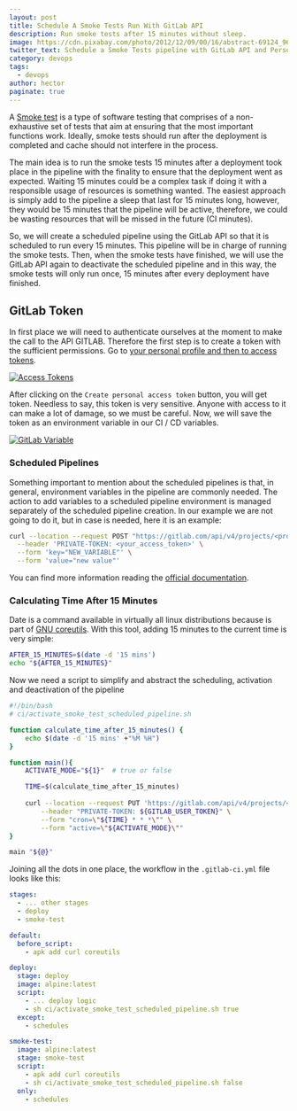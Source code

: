 ```yaml
---
layout: post
title: Schedule A Smoke Tests Run With GitLab API
description: Run smoke tests after 15 minutes without sleep.
image: https://cdn.pixabay.com/photo/2012/12/09/00/16/abstract-69124_960_720.jpg
twitter_text: Schedule a Smoke Tests pipeline with GitLab API and Personal Access Tokens.
category: devops
tags:
  - devops
author: hector
paginate: true
---
```


A [Smoke test](https://softwaretestingfundamentals.com/smoke-testing) is a type of software testing that comprises of a non-exhaustive set of tests that aim at ensuring that the most important functions work. Ideally, smoke tests should run after the deployment is completed and cache should not interfere in the process.

The main idea is to run the smoke tests 15 minutes after a deployment took place in the pipeline with the finality to ensure that the deployment went as expected. Waiting 15 minutes could be a complex task if doing it with a responsible usage of resources is something wanted. The easiest approach is simply add to the pipeline a sleep that last for 15 minutes long, however, they would be 15 minutes that the pipeline will be active, therefore, we could be wasting resources that will be missed in the future (CI minutes). 

So, we will create a scheduled pipeline using the GitLab API so that it is scheduled to run every 15 minutes. This pipeline will be in charge of running the 
smoke tests. Then, when the smoke tests have finished, we will use the GitLab API again to deactivate the scheduled pipeline and in this way, the smoke tests will only run once, 15 minutes after every deployment have finished.

## GitLab Token
In first place we will need to authenticate ourselves at the moment to make the call to the API GITLAB. Therefore the first step is to create a token with the sufficient permissions. Go to [your personal profile and then to access tokens](https://gitlab.com/-/profile/personal_access_tokens).

[![Access Tokens](https://hndoss-blog-bucket.s3.amazonaws.com/2021-01-25-schedule-smoke-test-on-gitlab/acces-tokens.png)](https://gitlab.com/-/profile/personal_access_tokens)

After clicking on the `Create personal access token` button, you will get token. Needless to say, this token is very sensitive. Anyone with access to it can make a lot of damage, so we must be careful. Now, we will save the token as an environment variable in our CI / CD variables.

[![GitLab Variable](https://hndoss-blog-bucket.s3.amazonaws.com/2021-01-25-schedule-smoke-test-on-gitlab/gitlab-variable.png)](https://hndoss-blog-bucket.s3.amazonaws.com/2021-01-25-schedule-smoke-test-on-gitlab/gitlab-variable.png)

### Scheduled Pipelines
Something important to mention about the scheduled pipelines is that, in general, environment variables in the pipeline are commonly needed. The action to add variables to a scheduled pipeline environment is managed separately of the scheduled pipeline creation. In our example we are not going to do it, but in case is needed, here it is an example:

```bash
curl --location --request POST "https://gitlab.com/api/v4/projects/<project_id>/pipeline_schedules/<scheduled_pipeline_id>/variables" \
  --header 'PRIVATE-TOKEN: <your_access_token>' \
  --form 'key="NEW_VARIABLE"' \
  --form 'value="new value"'
```
You can find more information reading the [official documentation](https://docs.gitlab.com/ee/api/pipeline_schedules.html#pipeline-schedule-variables).

### Calculating Time After 15 Minutes
Date is a command available in virtually all linux distributions because is part of [GNU coreutils](https://www.gnu.org/software/coreutils). With this tool, adding 15 minutes to the current time is very simple:

```bash
AFTER_15_MINUTES=$(date -d '15 mins')
echo "${AFTER_15_MINUTES}"
```

Now we need a script to simplify and abstract the scheduling, activation and deactivation of the pipeline

```bash
#!/bin/bash
# ci/activate_smoke_test_scheduled_pipeline.sh

function calculate_time_after_15_minutes() {
    echo $(date -d '15 mins' +"%M %H")
}

function main(){
    ACTIVATE_MODE="${1}"  # true or false

    TIME=$(calculate_time_after_15_minutes)
    
    curl --location --request PUT 'https://gitlab.com/api/v4/projects/<project_id>/pipeline_schedules/<scheduled_pipeline>' \
        --header "PRIVATE-TOKEN: ${GITLAB_USER_TOKEN}" \
        --form "cron=\"${TIME} * * *\"" \
        --form "active=\"${ACTIVATE_MODE}\""
}

main "${@}"
```

Joining all the dots in one place, the workflow in the `.gitlab-ci.yml` file looks like this:

```yaml
stages:
  - ... other stages
  - deploy
  - smoke-test

default:
  before_script:
    - apk add curl coreutils

deploy: 
  stage: deploy
  image: alpine:latest
  script:
    - ... deploy logic
    - sh ci/activate_smoke_test_scheduled_pipeline.sh true
  except:
    - schedules

smoke-test:
  image: alpine:latest
  stage: smoke-test
  script:
    - apk add curl coreutils
    - sh ci/activate_smoke_test_scheduled_pipeline.sh false
  only: 
    - schedules
```